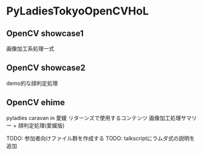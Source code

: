 # PyLadiesTokyoOpenCVHoL
## OpenCV showcase1
画像加工系処理一式

## OpenCV showcase2
demo的な顔判定処理

## OpenCV ehime
pyladies caravan in 愛媛 リターンズで使用するコンテンツ
画像加工処理サマリー + 顔判定処理(愛媛版)

TODO: 参加者向けファイル群を作成する
TODO: talkscriptにラムダ式の説明を追加
